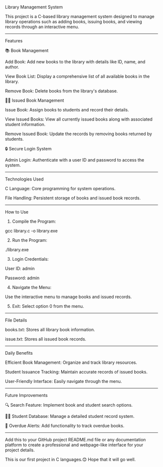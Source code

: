 Library Management System

This project is a C-based library management system designed to manage library operations such as adding books, issuing books, and viewing records through an interactive menu.


---

Features

📚 Book Management

Add Book: Add new books to the library with details like ID, name, and author.

View Book List: Display a comprehensive list of all available books in the library.

Remove Book: Delete books from the library's database.


👨‍🎓 Issued Book Management

Issue Book: Assign books to students and record their details.

View Issued Books: View all currently issued books along with associated student information.

Remove Issued Book: Update the records by removing books returned by students.


🔒 Secure Login System

Admin Login: Authenticate with a user ID and password to access the system.



---

Technologies Used

C Language: Core programming for system operations.

File Handling: Persistent storage of books and issued book records.



---

How to Use

1. Compile the Program:

gcc library.c -o library.exe


2. Run the Program:

./library.exe


3. Login Credentials:

User ID: admin

Password: admin



4. Navigate the Menu:

Use the interactive menu to manage books and issued records.



5. Exit: Select option 0 from the menu.




---

File Details

books.txt: Stores all library book information.

issue.txt: Stores all issued book records.



---

Daily Benefits

Efficient Book Management: Organize and track library resources.

Student Issuance Tracking: Maintain accurate records of issued books.

User-Friendly Interface: Easily navigate through the menu.



---

Future Improvements

🔍 Search Feature: Implement book and student search options.

🧑‍🎓 Student Database: Manage a detailed student record system.

📅 Overdue Alerts: Add functionality to track overdue books.



---

Add this to your GitHub project README.md file or any documentation platform to create a professional and webpage-like interface for your project details.


This is our first project in C languages.😊
Hope that it will go well.
